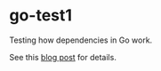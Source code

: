 # go-test1
Testing how dependencies in Go work.

See this [blog post](https://andrejacobs.org/study-notes/learning-go-day-12/) for details.
